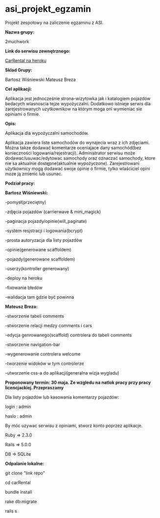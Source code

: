 # asi_projekt_egzamin
Projekt zespołowy na zaliczenie egzaminu z ASI.

**Nazwa grupy:**

2muchwork

**Link do serwisu zewnętrznego:**

[CarRental na heroku](http://carrtental.herokuapp.com/)

**Sklad Grupy:**

Bartosz Wiśniewski
Mateusz Breza

**Cel aplikacji:**

Aplikacja jest jednocześnie strona-wizytowka jak i katalogiem pojazdów bedacych wlasnoscia tejze wypożyczalni. Dodatkowo istnieje serwis dla zarejestrowanych uzytkownikow na którym moga oni wymieniac sie opiniami o firmie.

**Opis:**

Aplikacja dla wypożyczalni samochodów.


Aplikacja zawiera liste samochodów do wynajecia wraz z ich zdjęciami. Można takze dodawać komentarze oceniajace dany samochód(bez konieczności logowania/rejestracji). Administrator serwisu może dodawac/usuwac/edytowac samochody oraz oznaczać samochody, ktore nie sa aktualnie dostępne(aktualnie wypożyczone). Zarejestrowani użytkownicy mogą dodawać swoje opinie o firmie, tylko wlaściciel opini moze ją zmienic lub usunac.


**Podział pracy:**

**Bartosz Wiśniewski:**

-pomysł(przeciętny)

-zdjęcia pojazdów (carrierwave & mini_magick)

-paginacja pojazdy/opinie(will_paginate)

-system resjstracji i logowania(bcrypt)

-prosta autoryzacja dla listy pojazdów

-opinie(generowane scaffoldem)

-pojazdy(generowane scaffoldem)

-userzy(kontroller generowany)

-deploy na heroku

-fixowanie błedów

-walidacja tam gdzie być powinna

**Mateusz Breza:**

-stworzenie tabeli comments

-stworzenie relacji medzy comments i cars

-edycja genrowanego(scaffold) controlera do tabeli comments

-stworzenie navigation-bar

-wygenerowanie controlera welcome

-tworzenie widoków w tym controlerze

-utworzenie css-a do aplikacji(generalna wizja wygladu)

**Proponowany termin: 30 maja. Ze wzgledu na natlok pracy przy pracy licencjackiej. Przepraszamy**


Dla listy pojazdów lub kasowania komentarzy pojazdów:

login : admin

haslo : admin

By móc uzywac serwisu z opiniami, stworz konto poprzez aplikacje.

Ruby => 2.3.0

Rails => 5.0.0

DB => SQLite


**Odpalanie lokalne:**

git clone "link repo"

cd carRental

bundle install

rake db:migrate

rails s
